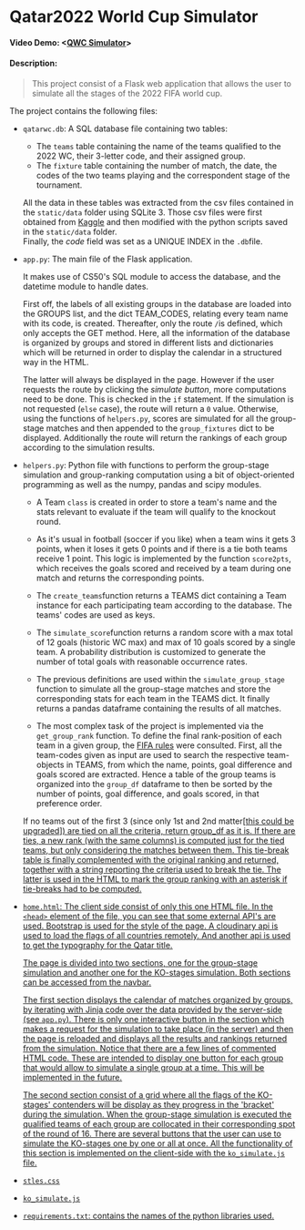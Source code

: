 # Qatar2022 World Cup Simulator
#### Video Demo:  <[QWC Simulator](https://youtu.be/xfvCNBkWF8U)>
#### Description: 

> This project consist of a Flask web application that allows the user to simulate all the stages of the 2022 FIFA world cup.


The project contains the following files:

* `qatarwc.db`: A SQL database file containing two tables:
  - The `teams` table containing the name of the teams qualified to the 2022 WC, their 3-letter code, and their assigned group.
  - The `fixture` table containing the number of match, the date, the codes of the two teams playing and the correspondent stage of the tournament.

  All the data in these tables was extracted from the csv files contained in the `static/data` folder using SQLite 3. 
  Those csv files were first obtained from [Kaggle](https://www.kaggle.com/datasets/amineteffal/qatar2022worldcupschudule?resource=download) and then modified with the python scripts saved in the `static/data` folder. <br>
  Finally, the *code* field was set as a UNIQUE INDEX in the `.db`file.
  
* `app.py`: The main file of the Flask application. 

  It makes use of CS50's SQL module to access the database, and the datetime module to handle dates.

  First off, the labels of all existing groups in the database are loaded into the GROUPS list, and the dict TEAM_CODES, relating every team name with its code, is created. Thereafter, only the route `/`is defined, which only accepts the GET method.
  Here, all the information of the database is organized by groups and stored in different lists and dictionaries which will be returned in order to display the calendar in a structured way in the HTML.

  The latter will always be displayed in the page. However if the user requests the route by clicking the *simulate button*, more computations need to be done. This is checked in the `if` statement. If the simulation is not requested (`else` case), the route will return a `0` value. 
  Otherwise, using the functions of `helpers.py`, scores are simulated for all the group-stage matches and then appended to the `group_fixtures` dict to be displayed.
  Additionally the route will return the rankings of each group according to the simulation results.
  
* `helpers.py`: Python file with functions to perform the group-stage simulation and group-ranking computation using a bit of object-oriented programming as well as the numpy, pandas and scipy modules.

  - A Team `class` is created in order to store a team's name and the stats relevant to evaluate if the team will qualify to the knockout round.
  
  - As it's usual in football (soccer if you like) when a team wins it gets 3 points, when it loses it gets 0 points and if there is a tie both teams receive 1 point. This logic is implemented by the function `score2pts`, which receives the goals scored and received by a team during one match and returns the corresponding points.
  - The `create_teams`function returns a TEAMS dict containing a Team instance for each participating team according to the database. The teams' codes are used as keys.
  - The `simulate_score`function returns a random score with a max total of 12 goals (historic WC max) and max of 10 goals scored by a single team. A probability distribution is customized to generate the number of total goals with reasonable occurrence rates.
  - The previous definitions are used within the `simulate_group_stage` function to simulate all the group-stage matches and store the corresponding stats for each team in the TEAMS dict. It finally returns a pandas dataframe containing the results of all matches.
  - The most complex task of the project is implemented via the `get_group_rank` function. 
  To define the final rank-position of each team in a given group, the [FIFA rules](https://digitalhub.fifa.com/m/2744a0a5e3ded185/original/FIFA-World-Cup-Qatar-2022-Regulations_EN.pdf) were consulted.
  First, all the team-codes given as input are used to search the respective team-objects in TEAMS, from which the name, points, goal difference and goals scored are extracted.
  Hence a table of the group teams is organized into the `group_df` dataframe to then be sorted by the number of points, goal difference, and goals scored, in that preference order.

  If no teams out of the first 3 (since only 1st and 2nd matter[<u>this could be upgraded<u>]) are tied on all the criteria, return group_df as it is.
  If there are ties, a new rank (with the same columns) is computed just for the tied teams, but only considering the matches between them.
  This tie-break table is finally complemented with the original ranking and returned, together with a string reporting the criteria used to break the tie. The latter is used in the HTML to mark the group ranking with an asterisk if tie-breaks had to be computed.

* `home.html`: The client side consist of only this one HTML file.
  In the `<head>` element of the file, you can see that some external API's are used. Bootstrap is used for the style of the page. A cloudinary api is used to load the flags of all countries remotely. And another api is used to get the typography for the Qatar title.

  The page is divided into two sections, one for the group-stage simulation and another one for the KO-stages simulation. Both sections can be accessed from the navbar.

  The first section displays the calendar of matches organized by groups, by iterating with Jinja code over the data provided by the server-side (see `app.py`).
  There is only one interactive button in the section which makes a request for the simulation to take place (in the server) and then the page is reloaded and displays all the results and rankings returned from the simulation. Notice that there are a few lines of commented HTML code. These are intended to display one button for each group that would allow to simulate a single group at a time. This will be implemented in the future.

  The second section consist of a grid where all the flags of the KO-stages' contenders will be display as they progress in the 'bracket' during the simulation. When the group-stage simulation is executed the qualified teams of each group are collocated in their corresponding spot of the round of 16. 
  There are several buttons that the user can use to simulate the KO-stages one by one or all at once.
  All the functionality of this section is implemented on the client-side with the `ko_simulate.js` file.
  
* `stles.css`
* `ko_simulate.js`

* `requirements.txt`: contains the names of the python libraries used.
